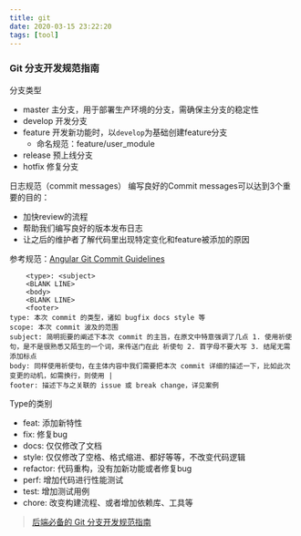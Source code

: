 ```yaml
---
title: git
date: 2020-03-15 23:22:20
tags: [tool]
---
```


### Git 分支开发规范指南

分支类型
+	master 主分支，用于部署生产环境的分支，需确保主分支的稳定性
+	develop 开发分支
+	feature  开发新功能时，以`develop`为基础创建feature分支
	+	命名规范：feature/user_module
+	release 预上线分支
+	hotfix 修复分支


日志规范（commit messages）
编写良好的Commit messages可以达到3个重要的目的：

+	加快review的流程
+	帮助我们编写良好的版本发布日志
+	让之后的维护者了解代码里出现特定变化和feature被添加的原因

参考规范：[Angular Git Commit Guidelines](https://github.com/angular/angular.js/blob/master/DEVELOPERS.md#-git-commit-guidelines)

```
	<type>: <subject>
	<BLANK LINE>
	<body>
	<BLANK LINE>
	<footer>
type: 本次 commit 的类型，诸如 bugfix docs style 等
scope: 本次 commit 波及的范围
subject: 简明扼要的阐述下本次 commit 的主旨，在原文中特意强调了几点 1. 使用祈使句，是不是很熟悉又陌生的一个词，来传送门在此 祈使句 2. 首字母不要大写 3. 结尾无需添加标点
body: 同样使用祈使句，在主体内容中我们需要把本次 commit 详细的描述一下，比如此次变更的动机，如需换行，则使用 |
footer: 描述下与之关联的 issue 或 break change，详见案例
```

Type的类别
+	feat: 添加新特性
+	fix: 修复bug
+	docs: 仅仅修改了文档
+	style: 仅仅修改了空格、格式缩进、都好等等，不改变代码逻辑
+	refactor: 代码重构，没有加新功能或者修复bug
+	perf: 增加代码进行性能测试
+	test: 增加测试用例
+	chore: 改变构建流程、或者增加依赖库、工具等


> [后端必备的 Git 分支开发规范指南](https://blog.csdn.net/weixin_38405253/article/details/102830187)